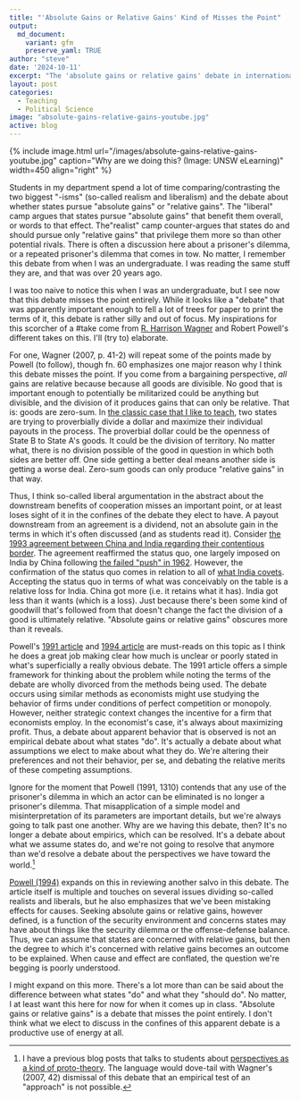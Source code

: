```yaml
---
title: "'Absolute Gains or Relative Gains' Kind of Misses the Point"
output:
  md_document:
    variant: gfm
    preserve_yaml: TRUE
author: "steve"
date: '2024-10-11'
excerpt: "The 'absolute gains or relative gains' debate in international relations theory is an odd one that should leave the third-party observer confused about what we're actually debating."
layout: post
categories:
  - Teaching
  - Political Science
image: "absolute-gains-relative-gains-youtube.jpg"
active: blog
---
```




{% include image.html url="/images/absolute-gains-relative-gains-youtube.jpg" caption="Why are we doing this? (Image: UNSW eLearning)" width=450 align="right" %}

<!-- *Last updated: 11 October 2024.*  -->


Students in my department spend a lot of time comparing/contrasting the two biggest "-isms" (so-called realism and liberalism) and the debate about whether states pursue "absolute gains" or "relative gains". The "liberal" camp argues that states pursue "absolute gains"  that benefit them overall, or words to that effect. The"realist" camp counter-argues that states do and should pursue only "relative gains" that privilege them more so than other potential rivals. There is often a discussion here about a prisoner's dilemma, or a repeated prisoner's dilemma that comes in tow. No matter, I remember this debate from when I was an undergraduate. I was reading the same stuff they are, and that was over 20 years ago.

I was too naive to notice this when I was an undergraduate, but I see now that this debate misses the point entirely. While it looks like a "debate" that was apparently important enough to fell a lot of trees for paper to print the terms of it, this debate is rather silly and out of focus. My inspirations for this scorcher of a #take come from [R. Harrison Wagner](https://press.umich.edu/Books/W/War-and-the-State2) and Robert Powell's different takes on this. I'll (try to) elaborate.

For one, Wagner (2007, p. 41-2) will repeat some of the points made by Powell (to follow), though fn. 60 emphasizes one major reason why I think this debate misses the point. If you come from a bargaining perspective, *all* gains are relative because because all goods are divisible. No good that is important enough to potentially be militarized could be anything but divisible, and the division of it produces gains that can only be relative. That is: goods are zero-sum. In [the classic case that I like to teach](http://svmiller.com/blog/2021/09/rationalist-explanations-war/), two states are trying to proverbially divide a dollar and maximize their individual payouts in the process. The proverbial dollar could be the openness of State B to State A's goods. It could be the division of territory. No matter what, there is no division possible of the good in question in which both sides are better off. One side getting a better deal means another side is getting a worse deal. Zero-sum goods can only produce "relative gains" in that way.

Thus, I think so-called liberal argumentation in the abstract about the downstream benefits of cooperation misses an important point, or at least loses sight of it in the confines of the debate they elect to have. A payout downstream from an agreement is a dividend, not an absolute gain in the terms in which it's often discussed (and as students read it). Consider [the 1993 agreement between China and India regarding their contentious border](https://en.wikipedia.org/wiki/Border_Peace_and_Tranquility_Agreement,_1993). The agreement reaffirmed the status quo, one largely imposed on India by China following [the failed "push" in 1962](https://en.wikipedia.org/wiki/Sino-Indian_War). However, the confirmation of the status quo comes in relation to all of [what India covets](https://en.wikipedia.org/wiki/Sino-Indian_border_dispute). Accepting the status quo in terms of what was conceivably on the table is a relative loss for India. China got more (i.e. it retains what it has). India got less than it wants (which is a loss). Just because there's been some kind of goodwill that's followed from that doesn't change the fact the division of a good is ultimately relative. "Absolute gains or relative gains" obscures more than it reveals.

Powell's [1991 article](https://doi.org/10.2307/1963947) and [1994 article](https://doi.org/10.1017/S0020818300028204) are must-reads on this topic as I think he does a great job making clear how much is unclear or poorly stated in what's superficially a really obvious debate. The 1991 article offers a simple framework for thinking about the problem while noting the terms of the debate are wholly divorced from the methods being used. The debate occurs using similar methods as economists might use studying the behavior of firms under conditions of perfect competition or monopoly. However, neither strategic context changes the incentive for a firm that economists employ. In the economist's case, it's always about maximizing profit. Thus, a debate about apparent behavior that is observed is not an empirical debate about what states "do". It's actually a debate about what assumptions we elect to make about what they do. We're altering their preferences and not their behavior, per se, and debating the relative merits of these competing assumptions.



Ignore for the moment that Powell (1991, 1310) contends that any use of the prisoner's dilemma in which an actor can be eliminated is no longer a prisoner's dilemma. That misapplication of a simple model and misinterpretation of its parameters are important details, but we're always going to talk past one another. Why are we having this debate, then? It's no longer a debate about empirics, which can be resolved. It's a debate about what we assume states do, and we're not going to resolve that anymore than we'd resolve a debate about the perspectives we have toward the world.[^seealso] 

[^seealso]: I have a previous blog posts that talks to students about [perspectives as a kind of proto-theory](http://svmiller.com/blog/2024/05/assorted-tips-for-student-theses/#pickatheory). The language would dove-tail with Wagner's (2007, 42) dismissal of this debate that an empirical test of an "approach" is not possible.

[Powell (1994)](https://doi.org/10.1017/S0020818300028204) expands on this in reviewing another salvo in this debate. The article itself is multiple and touches on several issues dividing so-called realists and liberals, but he also emphasizes that we've been mistaking effects for causes. Seeking absolute gains or relative gains, however defined, is a function of the security environment and concerns states may have about things like the security dilemma or the offense-defense balance. Thus, we can assume that states are concerned with relative gains, but then the degree to which it's concerned with relative gains becomes an outcome to be explained. When cause and effect are conflated, the question we're begging is poorly understood.

I might expand on this more. There's a lot more than can be said about the difference between what states "do" and what they "should do". No matter, I at least want this here for now for when it comes up in class. "Absolute gains or relative gains" is a debate that misses the point entirely. I don't think what we elect to discuss in the confines of this apparent debate is a productive use of energy at all.
